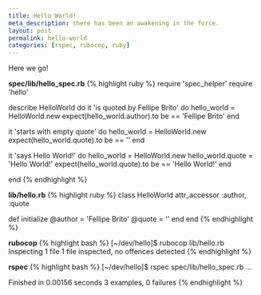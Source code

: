 ```yaml
---
title: Hello World!
meta_description: there has been an awakening in the force.
layout: post
permalink: hello-world
categories: [rspec, rubocop, ruby]
---
```

Here we go!

**spec/lib/hello_spec.rb**
{% highlight ruby %}
require 'spec_helper'
require 'hello'

describe HelloWorld do
  it 'is quoted by Fellipe Brito' do
    hello_world = HelloWorld.new
    expect(hello_world.author).to be == 'Fellipe Brito'
  end

  it 'starts with empty quote' do
    hello_world = HelloWorld.new
    expect(hello_world.quote).to be == ''
  end

  it 'says Hello World!' do
    hello_world = HelloWorld.new
    hello_world.quote = 'Hello World!'
    expect(hello_world.quote).to be == 'Hello World!'
  end

end
{% endhighlight %}

**lib/hello.rb**
{% highlight ruby %}
class HelloWorld
  attr_accessor :author, :quote

  def initialize
    @author = 'Fellipe Brito'
    @quote = ''
  end
end
{% endhighlight %}

**rubocop**
{% highlight bash %}
[~/dev/hello]$ rubocop lib/hello.rb
Inspecting 1 file
1 file inspected, no offences detected
{% endhighlight %}

**rspec**
{% highlight bash %}
[~/dev/hello]$ rspec spec/lib/hello_spec.rb
...

Finished in 0.00156 seconds
3 examples, 0 failures
{% endhighlight %}
